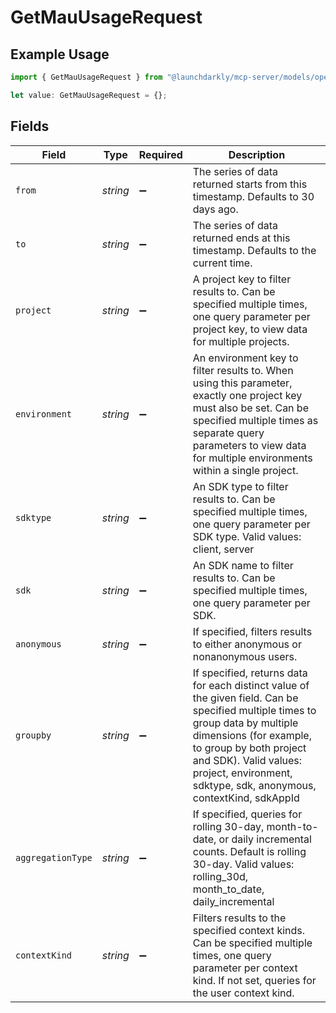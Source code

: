 # GetMauUsageRequest

## Example Usage

```typescript
import { GetMauUsageRequest } from "@launchdarkly/mcp-server/models/operations";

let value: GetMauUsageRequest = {};
```

## Fields

| Field                                                                                                                                                                                                                                                                           | Type                                                                                                                                                                                                                                                                            | Required                                                                                                                                                                                                                                                                        | Description                                                                                                                                                                                                                                                                     |
| ------------------------------------------------------------------------------------------------------------------------------------------------------------------------------------------------------------------------------------------------------------------------------- | ------------------------------------------------------------------------------------------------------------------------------------------------------------------------------------------------------------------------------------------------------------------------------- | ------------------------------------------------------------------------------------------------------------------------------------------------------------------------------------------------------------------------------------------------------------------------------- | ------------------------------------------------------------------------------------------------------------------------------------------------------------------------------------------------------------------------------------------------------------------------------- |
| `from`                                                                                                                                                                                                                                                                          | *string*                                                                                                                                                                                                                                                                        | :heavy_minus_sign:                                                                                                                                                                                                                                                              | The series of data returned starts from this timestamp. Defaults to 30 days ago.                                                                                                                                                                                                |
| `to`                                                                                                                                                                                                                                                                            | *string*                                                                                                                                                                                                                                                                        | :heavy_minus_sign:                                                                                                                                                                                                                                                              | The series of data returned ends at this timestamp. Defaults to the current time.                                                                                                                                                                                               |
| `project`                                                                                                                                                                                                                                                                       | *string*                                                                                                                                                                                                                                                                        | :heavy_minus_sign:                                                                                                                                                                                                                                                              | A project key to filter results to. Can be specified multiple times, one query parameter per project key, to view data for multiple projects.                                                                                                                                   |
| `environment`                                                                                                                                                                                                                                                                   | *string*                                                                                                                                                                                                                                                                        | :heavy_minus_sign:                                                                                                                                                                                                                                                              | An environment key to filter results to. When using this parameter, exactly one project key must also be set. Can be specified multiple times as separate query parameters to view data for multiple environments within a single project.                                      |
| `sdktype`                                                                                                                                                                                                                                                                       | *string*                                                                                                                                                                                                                                                                        | :heavy_minus_sign:                                                                                                                                                                                                                                                              | An SDK type to filter results to. Can be specified multiple times, one query parameter per SDK type. Valid values: client, server                                                                                                                                               |
| `sdk`                                                                                                                                                                                                                                                                           | *string*                                                                                                                                                                                                                                                                        | :heavy_minus_sign:                                                                                                                                                                                                                                                              | An SDK name to filter results to. Can be specified multiple times, one query parameter per SDK.                                                                                                                                                                                 |
| `anonymous`                                                                                                                                                                                                                                                                     | *string*                                                                                                                                                                                                                                                                        | :heavy_minus_sign:                                                                                                                                                                                                                                                              | If specified, filters results to either anonymous or nonanonymous users.                                                                                                                                                                                                        |
| `groupby`                                                                                                                                                                                                                                                                       | *string*                                                                                                                                                                                                                                                                        | :heavy_minus_sign:                                                                                                                                                                                                                                                              | If specified, returns data for each distinct value of the given field. Can be specified multiple times to group data by multiple dimensions (for example, to group by both project and SDK). Valid values: project, environment, sdktype, sdk, anonymous, contextKind, sdkAppId |
| `aggregationType`                                                                                                                                                                                                                                                               | *string*                                                                                                                                                                                                                                                                        | :heavy_minus_sign:                                                                                                                                                                                                                                                              | If specified, queries for rolling 30-day, month-to-date, or daily incremental counts. Default is rolling 30-day. Valid values: rolling_30d, month_to_date, daily_incremental                                                                                                    |
| `contextKind`                                                                                                                                                                                                                                                                   | *string*                                                                                                                                                                                                                                                                        | :heavy_minus_sign:                                                                                                                                                                                                                                                              | Filters results to the specified context kinds. Can be specified multiple times, one query parameter per context kind. If not set, queries for the user context kind.                                                                                                           |